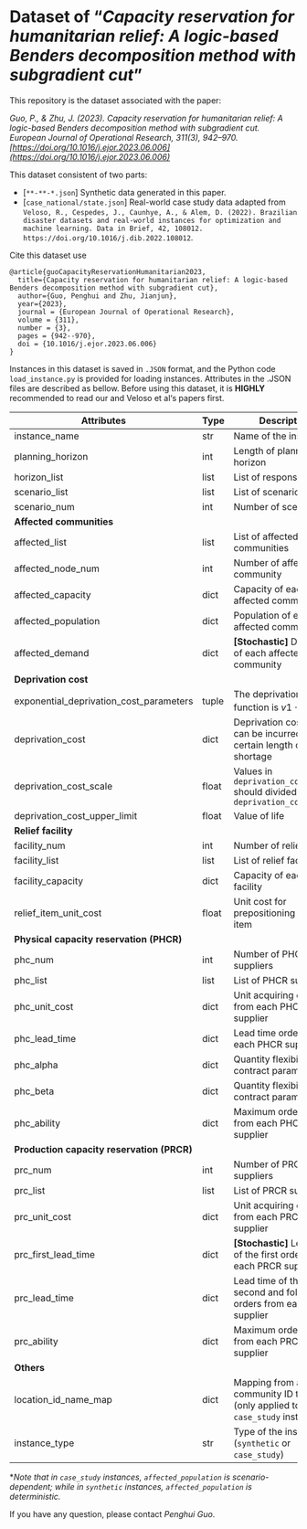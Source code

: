 # Dataset of “*Capacity reservation for humanitarian relief: A logic-based Benders decomposition method with subgradient cut*”

This repository is the dataset associated with the paper:

*Guo, P., & Zhu, J. (2023). Capacity reservation for humanitarian relief: A logic-based Benders decomposition method with subgradient cut. European Journal of Operational Research, 311(3), 942–970. [https://doi.org/10.1016/j.ejor.2023.06.006](https://doi.org/10.1016/j.ejor.2023.06.006)*

This dataset consistent of two parts:

- [`**-**-*.json`] Synthetic data generated in this paper.
- [`case_national/state.json`] Real-world case study data adapted from `Veloso, R., Cespedes, J., Caunhye, A., & Alem, D. (2022). Brazilian disaster datasets and real-world instances for optimization and machine learning. Data in Brief, 42, 108012. https://doi.org/10.1016/j.dib.2022.108012`.

Cite this dataset use

```
@article{guoCapacityReservationHumanitarian2023,
  title={Capacity reservation for humanitarian relief: A logic-based Benders decomposition method with subgradient cut},
  author={Guo, Penghui and Zhu, Jianjun},
  year={2023},  
  journal = {European Journal of Operational Research},
  volume = {311},
  number = {3},
  pages = {942--970},
  doi = {10.1016/j.ejor.2023.06.006}
}
```

Instances in this dataset is saved in `.JSON` format, and the Python code `load_instance.py` is provided for loading instances.  Attributes in the .JSON files are described as bellow. Before using this dataset, it is __HIGHLY__ recommended to read our and Veloso et al‘s papers first.


|  Attributes | Type | Description  |
| ------ | ------ |--------------|
| instance_name | str | Name of the instance |
| planning_horizon | int | Length of planning horizon |
| horizon_list | list | List of response phases |
| scenario_list | list | List of scenarios |
| scenario_num | int | Number of scenarios |
| __Affected communities__ |  |              |
| affected_list | list | List of affected communities |
| affected_node_num | int | Number of affected community |
| affected_capacity | dict | Capacity of each affected community |
| affected_population | dict | Population of each affected community* |
| affected_demand | dict | __[Stochastic]__ Demand of each affected community |
| __Deprivation cost__ |  |              |
| exponential_deprivation_cost_parameters | tuple | The deprivation function is   $v1 \cdot e^{v2 \cdot t}$ |
| deprivation_cost | dict | Deprivation cost that can be incurred for certain length of shortage |
| deprivation_cost_scale | float | Values in `deprivation_cost` should divided by `deprivation_cost_scale` |
| deprivation_cost_upper_limit | float | Value of life |
| __Relief facility__ |  |              |
| facility_num | int | Number of relief facility |
| facility_list | list | List of relief facilities |
| facility_capacity | dict | Capacity of each relief facility |
| relief_item_unit_cost | float | Unit cost for prepositioning relief item |
| __Physical capacity reservation (PHCR)__ |  |              |
| phc_num | int | Number of PHCR suppliers |
| phc_list | list | List of PHCR suppliers |
| phc_unit_cost | dict | Unit acquiring cost from each PHCR supplier |
| phc_lead_time | dict | Lead time orders from each PHCR supplier |
| phc_alpha | dict | Quantity flexibility contract parameter $\alpha$ |
| phc_beta | dict | Quantity flexibility contract parameter $\beta$ |
| phc_ability | dict | Maximum order sizes from each PHCR supplier |
| __Production capacity reservation (PRCR)__ |  |              |
| prc_num | int | Number of PRCR suppliers |
| prc_list | list | List of PRCR suppliers |
| prc_unit_cost | dict | Unit acquiring cost from each PRCR supplier |
| prc_first_lead_time | dict | __[Stochastic]__ Lead time of the first order from each PRCR supplier |
| prc_lead_time | dict | Lead time of the second and following orders from each PRCR supplier |
| prc_ability | dict | Maximum order sizes from each PRCR supplier |
| __Others__ |  |              |
| location_id_name_map | dict | Mapping from affected community ID to name (only applied to `case_study` instances) |
| instance_type | str | Type of the instance (`synthetic` or `case_study`) |

**Note that in `case_study` instances, `affected_population` is scenario-dependent; while in `synthetic` instances, `affected_population` is deterministic.*

If you have any question, please contact *Penghui Guo*.
